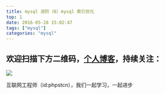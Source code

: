 ```yaml
---
title: mysql 进阶（6）mysql 索引优化
top: 1
date: 2016-05-28 15:02:47
tags: ["mysql"]
categories: "mysql"
---
```


## 欢迎扫描下方二维码，[个人博客](https://www.phpst.cn)，持续关注：

![](https://ww1.sinaimg.cn/large/a616b9a4gy1g4xzv954a4j20760763yo.jpg)

互联网工程师（id:phpstcn），我们一起学习，一起进步
